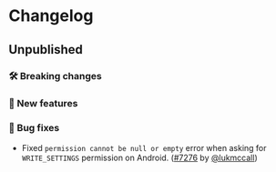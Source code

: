 # Changelog

## Unpublished

### 🛠 Breaking changes

### 🎉 New features

### 🐛 Bug fixes

- Fixed `permission cannot be null or empty` error when asking for `WRITE_SETTINGS` permission on Android. ([#7276](https://github.com/expo/expo/pull/7276) by [@lukmccall](https://github.com/lukmccall))
